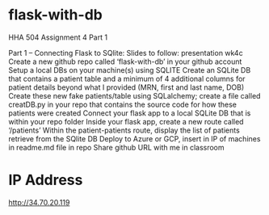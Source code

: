 # flask-with-db
HHA 504 Assignment 4 Part 1

Part 1 – Connecting Flask to SQlite:
Slides to follow: presentation wk4c
Create a new github repo called ‘flask-with-db’ in your
github account
Setup a local DBs on your machine(s) using SQLITE
Create an SQLite DB that contains a patient table and a
minimum of 4 additional columns for patient details beyond what I provided (MRN, first and last name, DOB)
Create these new fake patients/table using SQLalchemy;
create a file called creatDB.py in your repo that contains the source code for
how these patients were created
Connect your flask app to a local SQLite DB that is
within your repo folder
Inside your flask app, create a new route called ‘/patients’
Within the patient-patients route, display the list of
patients retrieve from the SQlite DB
Deploy to Azure or GCP, insert in IP of machines in
readme.md file in repo
Share github URL with me in classroom

# IP Address
http://34.70.20.119